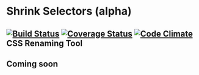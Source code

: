 # Shrink Selectors (alpha)
[![Build Status](https://travis-ci.org/AlfonsoFilho/shrink-selectors.svg?branch=master)](https://travis-ci.org/AlfonsoFilho/shrink-selectors)
[![Coverage Status](https://coveralls.io/repos/AlfonsoFilho/shrink-selectors/badge.svg)](https://coveralls.io/r/AlfonsoFilho/shrink-selectors)
[![Code Climate](https://codeclimate.com/github/AlfonsoFilho/shrink-selectors/badges/gpa.svg)](https://codeclimate.com/github/AlfonsoFilho/shrink-selectors)
CSS Renaming Tool
--
## Coming soon
